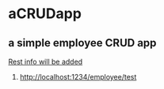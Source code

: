 # aCRUDapp

a simple employee CRUD app
---------------------------

<u>

Rest info will be added

1. http://localhost:1234/employee/test
